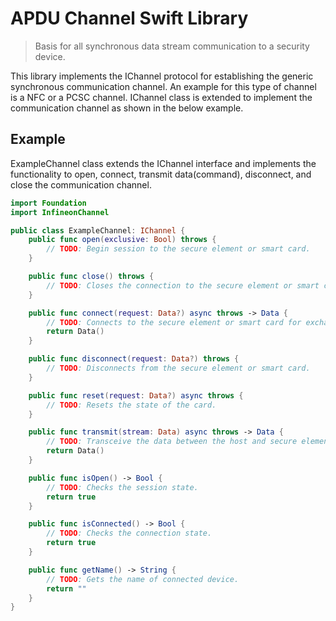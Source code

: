 # APDU Channel Swift Library

> Basis for all synchronous data stream communication to a security device. 

This library implements the IChannel protocol for establishing the generic synchronous communication channel. An example for this type of channel is a NFC or a PCSC channel. IChannel class is extended to implement the communication channel as shown in the below example. 


## Example

ExampleChannel class extends the IChannel interface and implements the functionality to open, connect, transmit data(command), disconnect, and close the communication channel. 

``` swift
import Foundation
import InfineonChannel

public class ExampleChannel: IChannel {
    public func open(exclusive: Bool) throws {
        // TODO: Begin session to the secure element or smart card.
    }

    public func close() throws {
        // TODO: Closes the connection to the secure element or smart card.
    }

    public func connect(request: Data?) async throws -> Data {
        // TODO: Connects to the secure element or smart card for exchange of commands.
        return Data()
    }

    public func disconnect(request: Data?) throws {
        // TODO: Disconnects from the secure element or smart card.
    }

    public func reset(request: Data?) async throws {
        // TODO: Resets the state of the card.
    }

    public func transmit(stream: Data) async throws -> Data {
        // TODO: Transceive the data between the host and secure element or smart card.
        return Data()
    }

    public func isOpen() -> Bool {
        // TODO: Checks the session state.
        return true
    }

    public func isConnected() -> Bool {
        // TODO: Checks the connection state.
        return true
    }

    public func getName() -> String {
        // TODO: Gets the name of connected device.
        return ""
    }
}
```


